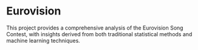 # Eurovision
This project provides a comprehensive analysis of the Eurovision Song Contest, with insights derived from both traditional statistical methods and machine learning techniques.
